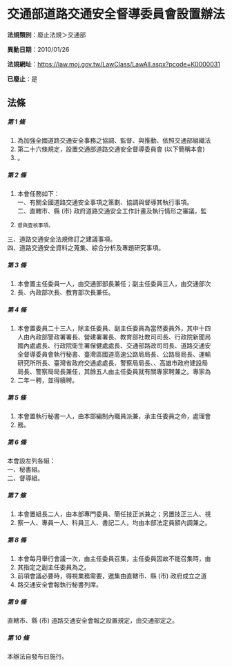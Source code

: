 # 交通部道路交通安全督導委員會設置辦法

**法規類別**：廢止法規＞交通部

**異動日期**：2010/01/26  

**法規網址**：https://law.moj.gov.tw/LawClass/LawAll.aspx?pcode=K0000031

**已廢止**：是



## 法條
##### 第 1 條
1. 為加強全國道路交通安全事務之協調、監督、與推動、依照交通部組織法
1. 第二十六條規定，設置交通部道路交通安全督導委員會 (以下簡稱本會)
1. 。

##### 第 2 條
1. 本會任務如下：  
一、有關全國道路交通安全事項之策劃、協調與督導其執行事項。  
二、直轄市、縣 (市) 政府道路交通安全工作計畫及執行情形之審議，監
1.     督與查核事項。  
三、道路交通安全法規修訂之建議事項。  
四、道路交通安全資料之蒐集、綜合分析及專題研究事項。

##### 第 3 條
1. 本會置主任委員一人，由交通部部長兼任；副主任委員三人，由交通部次
1. 長、內政部次長、教育部次長兼任。

##### 第 4 條
1. 本會置委員二十三人，除主任委員、副主任委員為當然委員外，其中十四  
人由內政部警政署署長、營建署署長、教育部社教司司長、行政院新聞局  
國內處處長、行政院衛生署保健處處長、交通部路政司司長、道路交通安  
全督導委員會執行秘書、臺灣區國道高速公路局局長、公路局局長、運輸  
研究所所長、臺灣省政府交通處處長、警察局局長、、高雄市政府建設局  
局長、警察局局長兼任，其餘五人由主任委員就有關專家聘兼之。專家為
1. 二年一聘，並得續聘。

##### 第 5 條
1. 本會置執行秘書一人，由本部編制內職員派兼，承主任委員之命，處理會
1. 務。

##### 第 6 條
本會設左列各組：  
一、秘書組。  
二、督導組。  

##### 第 7 條
1. 本會置組長二人，由本部專門委員、簡任技正派兼之；另置技正三人、視
1. 察一人、專員一人、科員三人、書記二人，均由本部法定員額內調兼之。

##### 第 8 條
1. 本會每月舉行會議一次，由主任委員召集，主任委員因故不能召集時，由
1. 其指定之副主任委員為之。
1. 前項會議必要時，得視業務需要，邀集由直轄市、縣 (市) 政府成立之道
1. 路交通安全會報執行秘書列席。

##### 第 9 條
直轄市、縣 (市) 道路交通安全會報之設置規定，由交通部定之。

##### 第 10 條
本辦法自發布日施行。


